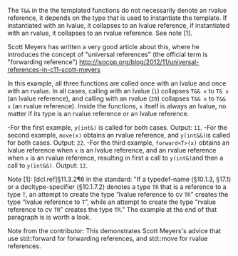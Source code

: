 The `T&&` in the the templated functions do not necessarily denote an rvalue reference, it depends on the type that is used to instantiate the template. If instantiated with an lvalue, it collapses to an lvalue reference, if instantiated with an rvalue, it collapses to an rvalue reference. See note [1].

Scott Meyers has written a very good article about this, where he introduces the concept of "universal references" (the official term is "forwarding reference") <http://isocpp.org/blog/2012/11/universal-references-in-c11-scott-meyers>

In this example, all three functions are called once with an lvalue and once with an rvalue. In all cases, calling with an lvalue (`i`) collapses `T&& x` to `T& x` (an lvalue reference), and calling with an rvalue (`20`) collapses `T&& x` to `T&& x` (an rvalue reference). Inside the functions, `x` itself is always an lvalue, no matter if its type is an rvalue reference or an lvalue reference.

-For the first example, `y(int&)` is called for both cases. Output: `11`.
-For the second example, `move(x)` obtains an rvalue reference, and `y(int&&)`is called for both cases. Output: `22`.
-For the third example, `forward<T>(x)` obtains an lvalue reference when `x` is an lvalue reference, and an rvalue reference when `x` is an rvalue reference, resulting in first a call to `y(int&)`and then a call to `y(int&&)`. Output: `12`.

Note [1]: [dcl.ref]§11.3.2¶6 in the standard: "If a typedef-name (§10.1.3, §17.1) or a decltype-specifier (§10.1.7.2) denotes a type `TR` that is a reference to a type `T`, an attempt to create the type “lvalue reference to cv `TR`” creates the type “lvalue reference to `T`”, while an attempt to create the type “rvalue reference to cv `TR`” creates the type `TR`." The example at the end of that paragraph is is worth a look. 

Note from the contributor: This demonstrates Scott Meyers's advice that use std::forward for forwarding references, and std::move for rvalue references.
